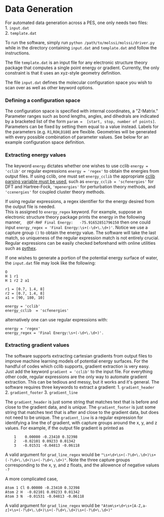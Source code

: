 # Data Generation

For automated data generation across a PES, one only needs two files:    
    1. `input.dat`   
    2. `template.dat`  

To run the software, simply run `python /path/to/molssi/molssi/driver.py` while in the directory containing `input.dat` and `template.dat` and follow the instructions.

The file `template.dat` is an input file for any electronic structure theory package that computes a single point energy or gradient.
Currently, the only constraint is that it uses an xyz-style geometry definition.

The file `input.dat` defines the molecular configuration space you wish to scan over as well as other keyword options. 
### Defining a configuration space
The configuration space is specified with internal coordinates, a "Z-Matrix." 
Parameter ranges such as bond lengths, angles, and dihedrals are indicated by a bracketed list of the form `param =  [start, stop, number of points]`. 
Parameters can be fixed by setting them equal to a value instead. 
Labels for the parameters (e.g. `R1`,`ROH`,`D180`) are flexible. 
Geometries will be generated with every possible combination of parameter values.
See below for an example configuration space definition.

### Extracting energy values
The keyword `energy` dictates whether one wishes to use cclib `energy = 'cclib'` or regular expressions `energy = 'regex'` to obtain the energies from output files. 
If using cclib, one must set `energy_cclib`   the appropriate [cclib parsing variable must be used](https://cclib.github.io/data.html), such as `energy_cclib = 'scfenergies'` for DFT and Hartree-Fock, `'mpenergies'` for perturbation theory methods, and `'ccenergies'` for coupled cluster theory methods.

If using regular expressions, a regex identifier for the energy desired from the output file is needed.  
This is assigned to `energy_regex` keyword. 
For example, suppose an electronic structure theory package prints the energy in the following manner, `  @DF-RHF Final Energy:   -75.91652851796150`
then one could input `energy_regex = 'Final Energy:\s+(-\d+\.\d+)'`. 
Notice we use a capture group `()` to obtain the energy value.
The software will take the last match, so uniqueness of the regular expression match is not entirely crucial.
Regular expressions can be easily checked beforehand with online utilities such as [pythex](https://pythex.org/).


If one wishes to generate a portion of the potential energy surface of water, the `input.dat` file may look like the following:

```
O  
H 1 r1  
H 1 r2 2 a1  

r1 = [0.7, 1.4, 8]  
r2 = [0.7, 1.4, 8]
a1 = [90, 180, 10]

energy = 'cclib'
energy_cclib  = 'scfenergies'

```

alternatively one can use regular expressions with: 

```
energy = 'regex'
energy_regex = 'Final Energy:\s+(-\d+\.\d+)'. 
```

### Extracting gradient values
The software supports extracting cartesian gradients from output files to improve machine learning models of potential energy surfaces.
For the handful of codes which cclib supports, gradient extraction is very easy. Just add the keyword `gradient = 'cclib'` to the input file.
For everything other code, regular expressions are the only way to automate gradient extraction.
This can be tedious and messy, but it works and it's general. 
The software requires three keywords to extract a gradient:
    1. `gradient_header`
    2. `gradient_footer`
    3. `gradient_line`

The `gradient_header` is just some string that matches text that is before and close to the gradient data, and is *unique*.
The `gradient_footer` is just some string that matches text that is after and close to the gradient data, but does not need to be unique.
The `gradient_line` is a regular expression for identifying a line the of gradient, with capture groups around the x, y, and z values. 
For example, if the output file gradient is printed as 
```
    1    0.00000 -0.23410 0.32398 
    2   -0.02101 0.09233 0.01342   
    3   -0.01531 -0.04813 -0.06118
```
A valid argument for `grad_line_regex` would be `"\s+\d+\s+(-?\d+\.\d+)\s+(-?\d+\.\d+)\s+(-?\d+\.\d+)"`.
Note the three capture groups corresponding to the x, y, and z floats, and the allowence of negative values `-?`

A more complicated case,
```
Atom 1 Cl 0.00000 -0.23410 0.32398 
Atom 2 H  -0.02101 0.09233 0.01342   
Atom 3 N  -0.01531 -0.04813 -0.06118
```
A valid argument for `grad_line_regex` would be `"Atom\s+\d+\s+[A-Z,a-z]+\s+(-?\d+\.\d+)\s+(-?\d+\.\d+)\s+(-?\d+\.\d+)"`


    


